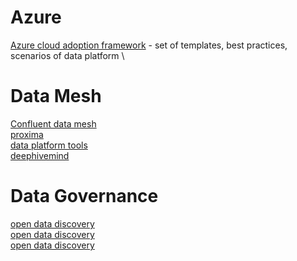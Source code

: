 # Azure

[Azure cloud adoption framework](https://learn.microsoft.com/en-us/azure/cloud-adoption-framework/) - set of templates, best practices, scenarios of data platform \

# Data Mesh

[Confluent data mesh](https://github.com/confluentinc/data-mesh-demo/) \
[proxima](https://github.com/O2-Czech-Republic/proxima-platform) \
[data platform tools](https://github.com/ryandawsonuk/data-platforms-tools) \
[deephivemind](https://github.com/DeepHiveMind/Distributed_DataMesh_2.0_Cloud_Implementation)


# Data Governance
[open data discovery](https://github.com/opendatadiscovery/opendatadiscovery-specification) \
[open data discovery](https://github.com/opendatadiscovery/odd-platform) \
[open data discovery](https://github.com/merantix-momentum/squirrel-datasets-core)


